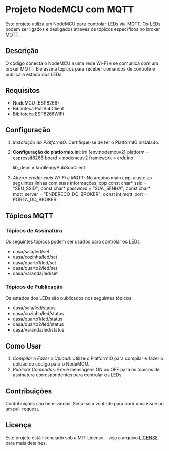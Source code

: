 # Projeto NodeMCU com MQTT

Este projeto utiliza um NodeMCU para controlar LEDs via MQTT. Os LEDs podem ser ligados e desligados através de tópicos específicos no broker MQTT.

## Descrição

O código conecta o NodeMCU a uma rede Wi-Fi e se comunica com um broker MQTT. Ele assina tópicos para receber comandos de controle e publica o estado dos LEDs.

## Requisitos

* NodeMCU (ESP8266)
* Biblioteca PubSubClient
* Biblioteca ESP8266WiFi

## Configuração

1. *Instalação do PlatformIO*: Certifique-se de ter o PlatformIO instalado.
2. **Configuração do platformio.ini**:
    ini
    [env:nodemcuv2]
    platform = espressif8266
    board = nodemcuv2
    framework = arduino

    lib_deps =
        knolleary/PubSubClient
    

3. *Alterar credenciais Wi-Fi e MQTT*: No arquivo main.cpp, ajuste as seguintes linhas com suas informações:
    cpp
    const char* ssid = "SEU_SSID";
    const char* password = "SUA_SENHA";
    const char* mqtt_server = "ENDERECO_DO_BROKER";
    const int mqtt_port = PORTA_DO_BROKER;
    

## Tópicos MQTT

### Tópicos de Assinatura

Os seguintes tópicos podem ser usados para controlar os LEDs:

* casa/sala/led/set
* casa/cozinha/led/set
* casa/quarto1/led/set
* casa/quarto2/led/set
* casa/varanda/led/set

### Tópicos de Publicação

Os estados dos LEDs são publicados nos seguintes tópicos:

* casa/sala/led/status
* casa/cozinha/led/status
* casa/quarto1/led/status
* casa/quarto2/led/status
* casa/varanda/led/status

## Como Usar

1. *Compilar e Fazer o Upload*: Utilize o PlatformIO para compilar e fazer o upload do código para o NodeMCU.
2. *Publicar Comandos*: Envie mensagens ON ou OFF para os tópicos de assinatura correspondentes para controlar os LEDs.

## Contribuições

Contribuições são bem-vindas! Sinta-se à vontade para abrir uma issue ou um pull request.

## Licença

Este projeto está licenciado sob a MIT License - veja o arquivo [LICENSE](LICENSE) para mais detalhes.
